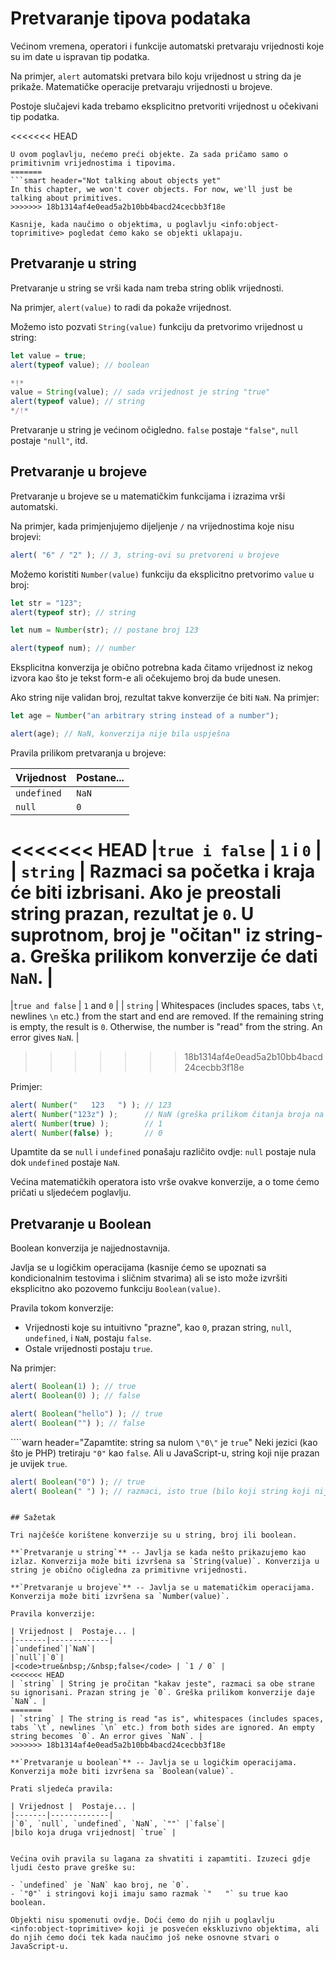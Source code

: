# Pretvaranje tipova podataka

Većinom vremena, operatori i funkcije automatski pretvaraju vrijednosti koje su im date u ispravan tip podatka.

Na primjer, `alert` automatski pretvara bilo koju vrijednost u string da je prikaže. Matematičke operacije pretvaraju vrijednosti u brojeve.

Postoje slučajevi kada trebamo eksplicitno pretvoriti vrijednost u očekivani tip podatka.

<<<<<<< HEAD
```smart header="Ne pričamo još o objektima"
U ovom poglavlju, nećemo preći objekte. Za sada pričamo samo o primitivnim vrijednostima i tipovima.
=======
```smart header="Not talking about objects yet"
In this chapter, we won't cover objects. For now, we'll just be talking about primitives.
>>>>>>> 18b1314af4e0ead5a2b10bb4bacd24cecbb3f18e

Kasnije, kada naučimo o objektima, u poglavlju <info:object-toprimitive> pogledat ćemo kako se objekti uklapaju.
```

## Pretvaranje u string

Pretvaranje u string se vrši kada nam treba string oblik vrijednosti.

Na primjer, `alert(value)` to radi da pokaže vrijednost.

Možemo isto pozvati `String(value)` funkciju da pretvorimo vrijednost u string:

```js run
let value = true;
alert(typeof value); // boolean

*!*
value = String(value); // sada vrijednost je string "true"
alert(typeof value); // string
*/!*
```

Pretvaranje u string je većinom očigledno. `false` postaje `"false"`, `null` postaje `"null"`, itd.

## Pretvaranje u brojeve

Pretvaranje u brojeve se u matematičkim funkcijama i izrazima vrši automatski.

Na primjer, kada primjenjujemo dijeljenje `/` na vrijednostima koje nisu brojevi:

```js run
alert( "6" / "2" ); // 3, string-ovi su pretvoreni u brojeve
```

Možemo koristiti `Number(value)` funkciju da eksplicitno pretvorimo `value` u broj:

```js run
let str = "123";
alert(typeof str); // string

let num = Number(str); // postane broj 123

alert(typeof num); // number
```

Eksplicitna konverzija je obično potrebna kada čitamo vrijednost iz nekog izvora kao što je tekst form-e ali očekujemo broj da bude unesen.

Ako string nije validan broj, rezultat takve konverzije će biti `NaN`. Na primjer:

```js run
let age = Number("an arbitrary string instead of a number");

alert(age); // NaN, konverzija nije bila uspješna
```

Pravila prilikom pretvaranja u brojeve:

| Vrijednost |  Postane... |
|-------|-------------|
|`undefined`|`NaN`|
|`null`|`0`|
<<<<<<< HEAD
|<code>true&nbsp;i&nbsp;false</code> | `1` i `0` |
| `string` | Razmaci sa početka i kraja će biti izbrisani. Ako je preostali string prazan, rezultat je `0`. U suprotnom, broj je "očitan" iz string-a. Greška prilikom konverzije će dati `NaN`. |
=======
|<code>true&nbsp;and&nbsp;false</code> | `1` and `0` |
| `string` | Whitespaces (includes spaces, tabs `\t`, newlines `\n` etc.) from the start and end are removed. If the remaining string is empty, the result is `0`. Otherwise, the number is "read" from the string. An error gives `NaN`. |
>>>>>>> 18b1314af4e0ead5a2b10bb4bacd24cecbb3f18e

Primjer:

```js run
alert( Number("   123   ") ); // 123
alert( Number("123z") );      // NaN (greška prilikom čitanja broja na "z")
alert( Number(true) );        // 1
alert( Number(false) );       // 0
```

Upamtite da se `null` i `undefined` ponašaju različito ovdje: `null` postaje nula dok `undefined` postaje `NaN`.

Većina matematičkih operatora isto vrše ovakve konverzije, a o tome ćemo pričati u sljedećem poglavlju.

## Pretvaranje u Boolean

Boolean konverzija je najjednostavnija.

Javlja se u logičkim operacijama (kasnije ćemo se upoznati sa kondicionalnim testovima i sličnim stvarima) ali se isto može izvršiti eksplicitno ako pozovemo funkciju `Boolean(value)`.

Pravila tokom konverzije:

- Vrijednosti koje su intuitivno "prazne", kao `0`, prazan string, `null`, `undefined`, i `NaN`, postaju `false`.
- Ostale vrijednosti postaju `true`.

Na primjer:

```js run
alert( Boolean(1) ); // true
alert( Boolean(0) ); // false

alert( Boolean("hello") ); // true
alert( Boolean("") ); // false
```

````warn header="Zapamtite: string sa nulom `\"0\"` je `true`"
Neki jezici (kao što je PHP) tretiraju `"0"` kao `false`. Ali u JavaScript-u, string koji nije prazan je uvijek `true`.

```js run
alert( Boolean("0") ); // true
alert( Boolean(" ") ); // razmaci, isto true (bilo koji string koji nije prazan je true)
```
````

## Sažetak

Tri najčešće korištene konverzije su u string, broj ili boolean.

**`Pretvaranje u string`** -- Javlja se kada nešto prikazujemo kao izlaz. Konverzija može biti izvršena sa `String(value)`. Konverzija u string je obično očigledna za primitivne vrijednosti.

**`Pretvaranje u brojeve`** -- Javlja se u matematičkim operacijama. Konverzija može biti izvršena sa `Number(value)`.

Pravila konverzije:

| Vrijednost |  Postaje... |
|-------|-------------|
|`undefined`|`NaN`|
|`null`|`0`|
|<code>true&nbsp;/&nbsp;false</code> | `1 / 0` |
<<<<<<< HEAD
| `string` | String je pročitan "kakav jeste", razmaci sa obe strane su ignorisani. Prazan string je `0`. Greška prilikom konverzije daje `NaN`. |
=======
| `string` | The string is read "as is", whitespaces (includes spaces, tabs `\t`, newlines `\n` etc.) from both sides are ignored. An empty string becomes `0`. An error gives `NaN`. |
>>>>>>> 18b1314af4e0ead5a2b10bb4bacd24cecbb3f18e

**`Pretvaranje u boolean`** -- Javlja se u logičkim operacijama. Konverzija može biti izvršena sa `Boolean(value)`.

Prati sljedeća pravila:

| Vrijednost |  Postaje... |
|-------|-------------|
|`0`, `null`, `undefined`, `NaN`, `""` |`false`|
|bilo koja druga vrijednost| `true` |


Većina ovih pravila su lagana za shvatiti i zapamtiti. Izuzeci gdje ljudi često prave greške su:

- `undefined` je `NaN` kao broj, ne `0`.
- `"0"` i stringovi koji imaju samo razmak `"   "` su true kao boolean.

Objekti nisu spomenuti ovdje. Doći ćemo do njih u poglavlju <info:object-toprimitive> koji je posvećen ekskluzivno objektima, ali do njih ćemo doći tek kada naučimo još neke osnovne stvari o JavaScript-u.
